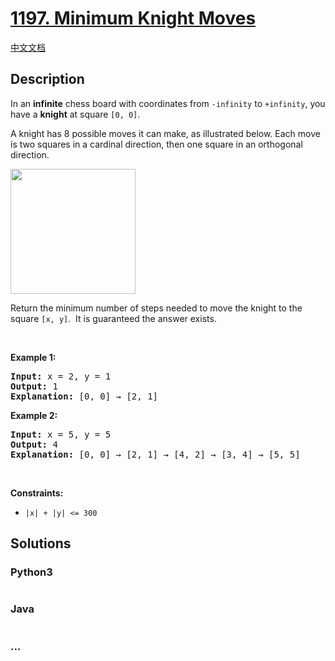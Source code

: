 # [1197. Minimum Knight Moves](https://leetcode.com/problems/minimum-knight-moves)

[中文文档](/solution/1100-1199/1197.Minimum%20Knight%20Moves/README.md)

## Description

<p>In an <strong>infinite</strong> chess board with coordinates from <code>-infinity</code>&nbsp;to <code>+infinity</code>, you have a <strong>knight</strong> at square&nbsp;<code>[0, 0]</code>.</p>

<p>A&nbsp;knight has 8 possible moves it can make, as illustrated below. Each move is two squares in a cardinal direction, then one square in an orthogonal direction.</p>

<p><img src="https://assets.leetcode.com/uploads/2018/10/12/knight.png" style="height: 200px; width: 200px;" /></p>

<p>Return the&nbsp;minimum number of steps needed to move the knight to the square <code>[x, y]</code>.&nbsp; It is guaranteed the answer exists.</p>

<p>&nbsp;</p>
<p><strong>Example 1:</strong></p>

<pre>
<strong>Input:</strong> x = 2, y = 1
<strong>Output:</strong> 1
<strong>Explanation: </strong>[0, 0] &rarr; [2, 1]
</pre>

<p><strong>Example 2:</strong></p>

<pre>
<strong>Input:</strong> x = 5, y = 5
<strong>Output:</strong> 4
<strong>Explanation: </strong>[0, 0] &rarr; [2, 1] &rarr; [4, 2] &rarr; [3, 4] &rarr; [5, 5]
</pre>

<p>&nbsp;</p>
<p><strong>Constraints:</strong></p>

<ul>
	<li><code>|x| + |y| &lt;= 300</code></li>
</ul>


## Solutions

<!-- tabs:start -->

### **Python3**

```python

```

### **Java**

```java

```

### **...**

```

```

<!-- tabs:end -->
